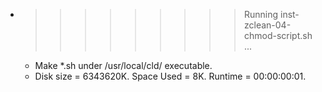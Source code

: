 * >>>>>>>>> Running inst-zclean-04-chmod-script.sh ...
  * Make *.sh under /usr/local/cld/ executable.
  * Disk size = 6343620K. Space Used = 8K. Runtime = 00:00:00:01.
